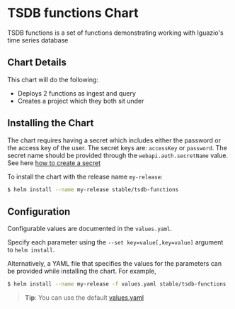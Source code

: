 # TSDB functions Chart

TSDB functions is a set of functions demonstrating working with Iguazio's time series database

## Chart Details

This chart will do the following:

* Deploys 2 functions as ingest and query
* Creates a project which they both sit under

## Installing the Chart

The chart requires having a secret which includes either the password or the access key of the user.
The secret keys are: `accessKey` or `password`. 
The secret name should be provided through the `webapi.auth.secretName` value.
See here [how to create a secret](https://kubernetes.io/docs/concepts/configuration/secret/#creating-your-own-secrets) 

To install the chart with the release name `my-release`:

```bash
$ helm install --name my-release stable/tsdb-functions
```

## Configuration

Configurable values are documented in the `values.yaml`.

Specify each parameter using the `--set key=value[,key=value]` argument to `helm install`.

Alternatively, a YAML file that specifies the values for the parameters can be provided while installing the chart. For example,

```bash
$ helm install --name my-release -f values.yaml stable/tsdb-functions
```

> **Tip**: You can use the default [values.yaml](values.yaml)
